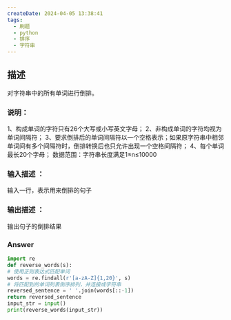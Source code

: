 ```yaml
---
createDate: 2024-04-05 13:38:41
tags:
  - 刷题
  - python
  - 排序
  - 字符串
---
```

## 描述
对字符串中的所有单词进行倒排。
### **说明：**
1、构成单词的字符只有26个大写或小写英文字母；
2、非构成单词的字符均视为单词间隔符；
3、要求倒排后的单词间隔符以一个空格表示；如果原字符串中相邻单词间有多个间隔符时，倒排转换后也只允许出现一个空格间隔符；
4、每个单词最长20个字母；
数据范围：字符串长度满足1≤n≤10000
### 输入描述 ：
输入一行，表示用来倒排的句子
### 输出描述 ：
输出句子的倒排结果
### Answer
```python
import re
def reverse_words(s):
# 使用正则表达式匹配单词
words = re.findall(r'[a-zA-Z]{1,20}', s)
# 将匹配到的单词列表倒序排列，并连接成字符串
reversed_sentence = ' '.join(words[::-1])
return reversed_sentence
input_str = input()
print(reverse_words(input_str))
```